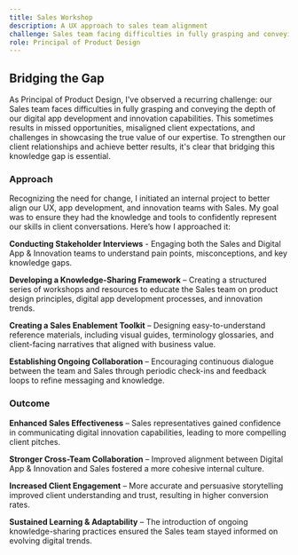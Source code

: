```yaml
---
title: Sales Workshop
description: A UX approach to sales team alignment
challenge: Sales team facing difficulties in fully grasping and conveying the depth of our digital app development and innovation capabilities.
role: Principal of Product Design
---
```


## Bridging the Gap

As Principal of Product Design, I've observed a recurring challenge: our Sales team faces difficulties in fully grasping and conveying the depth of our digital app development and innovation capabilities. This sometimes results in missed opportunities, misaligned client expectations, and challenges in showcasing the true value of our expertise. To strengthen our client relationships and achieve better results, it's clear that bridging this knowledge gap is essential.

### Approach

Recognizing the need for change, I initiated an internal project to better align our UX, app development, and innovation teams with Sales. My goal was to ensure they had the knowledge and tools to confidently represent our skills in client conversations. Here’s how I approached it:

**Conducting Stakeholder Interviews** - Engaging both the Sales and Digital App & Innovation teams to understand pain points, misconceptions, and key knowledge gaps.

**Developing a Knowledge-Sharing Framework** – Creating a structured series of workshops and resources to educate the Sales team on product design principles, digital app development processes, and innovation trends.

**Creating a Sales Enablement Toolkit** – Designing easy-to-understand reference materials, including visual guides, terminology glossaries, and client-facing narratives that aligned with business value.

**Establishing Ongoing Collaboration** – Encouraging continuous dialogue between the team and Sales through periodic check-ins and feedback loops to refine messaging and knowledge.

### Outcome

**Enhanced Sales Effectiveness** – Sales representatives gained confidence in communicating digital innovation capabilities, leading to more compelling client pitches.

**Stronger Cross-Team Collaboration** – Improved alignment between Digital App & Innovation and Sales fostered a more cohesive internal culture.

**Increased Client Engagement** – More accurate and persuasive storytelling improved client understanding and trust, resulting in higher conversion rates.

**Sustained Learning & Adaptability** – The introduction of ongoing knowledge-sharing practices ensured the Sales team stayed informed on evolving digital trends.
